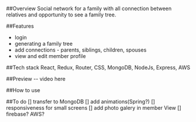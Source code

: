 ##Overview
Social network for a family with all connection between relatives and opportunity to see a family tree.

##Features
- login
- generating a family tree
- add connections - parents, siblings, children, spouses
- view and edit member profile

##Tech stack
React, Redux, Router, CSS,  MongoDB, NodeJs, Express, AWS

##Preview
-- video here

##How to use

##To do
[] transfer to MongoDB
[] add animations(Spring?)
[] responsiveness for small screens
[] add photo galery in member View
[] firebase? AWS?


